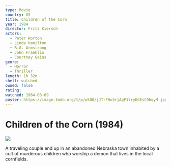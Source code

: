 ```yaml
---
type: Movie
country: US
title: Children of the Corn
year: 1984
director: Fritz Kiersch
actors:
  - Peter Horton
  - Linda Hamilton
  - R.G. Armstrong
  - John Franklin
  - Courtney Gains
genre:
  - Horror
  - Thriller
length: 1h 32m
shelf: watched
owned: false
rating:
watched: 1984-03-09
poster: https://image.tmdb.org/t/p/w500/jJTrFHu3rjAgP1lryKGEsC9hqyM.jpg
---
```


# Children of the Corn (1984)

![](https://image.tmdb.org/t/p/w500/jJTrFHu3rjAgP1lryKGEsC9hqyM.jpg)

A traveling couple end up in an abandoned Nebraska town inhabited by a cult of murderous children who worship a demon that lives in the local cornfields.